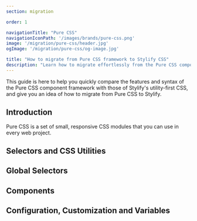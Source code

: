 ```yaml
---
section: migration

order: 1

navigationTitle: "Pure CSS"
navigationIconPath: '/images/brands/pure-css.png'
image: '/migration/pure-css/header.jpg'
ogImage: '/migration/pure-css/og-image.jpg'

title: "How to migrate from Pure CSS framework to Stylify CSS"
description: "Learn how to migrate effortlessly from the Pure CSS component framework to Stylify's utility-first CSS and code faster with less code."
---
```


This guide is here to help you quickly compare the features and syntax of the Pure CSS component framework with those of Stylify's utility-first CSS, and give you an idea of how to migrate from Pure CSS to Stylify.

<MigrationNote></MigrationNote>

## Introduction
Pure CSS is a set of small, responsive CSS modules that you can use in every web project.

<MigrationStylifyDescription></MigrationStylifyDescription>

## Selectors and CSS Utilities

<migration-code-block image="pure-css.png">
<template #tool>

Pure CSS provides utilities for properties like grid:
```html
<div class="pure-g">
    <div class="pure-u-1-3"><p>Thirds</p></div>
    <div class="pure-u-1-3"><p>Thirds</p></div>
    <div class="pure-u-1-3"><p>Thirds</p></div>
</div>
```

</template>
<template #stylify>

<MigrationStylifySelectors></MigrationStylifySelectors>

</template>
</migration-code-block>


## Global Selectors

<migration-code-block image="pure-css.png">
<template #tool>

I could not find any information suggesting that  Pure CSS provides something like dynamic Global Selectors.

</template>
<template #stylify>

<MigrationStylifyCustomSelectors></MigrationStylifyCustomSelectors>

</template>
</migration-code-block>

## Components
<migration-code-block image="pure-css.png">
<template #tool>

Pure CSS is a framework that provides some basic components, such as buttons, forms, tables, menus, etc:

```html
<a class="pure-button" href="#">A Pure Button</a>
<table class="pure-table">
    <thead>
        <tr>
            <th>#</th>
            <th>Brand</th>
        </tr>
    </thead>
    <tbody>
        <tr>
            <td>1</td>
            <td>Honda</td>
        </tr>
    </tbody>
</table>
```

</template>
<template #stylify>

<MigrationStylifyComponents></MigrationStylifyComponents>

</template>
</migration-code-block>

## Configuration, Customization and Variables
<migration-code-block image="pure-css.png">
<template #tool>

Pure CSS can be configured by extending existing classes:

```css
/* add your custom styles in this selector */
.form-custom { ... }
```

```html
<form class="form-custom pure-form"></form>
```

You can also choose which components you want to import by selecting responsive and non-responsive Rollup. You can find more info on their website.

</template>
<template #stylify>

<MigrationStylifyVariables></MigrationStylifyVariables>

</template>
</migration-code-block>

<migration-page-footer></migration-page-footer>
